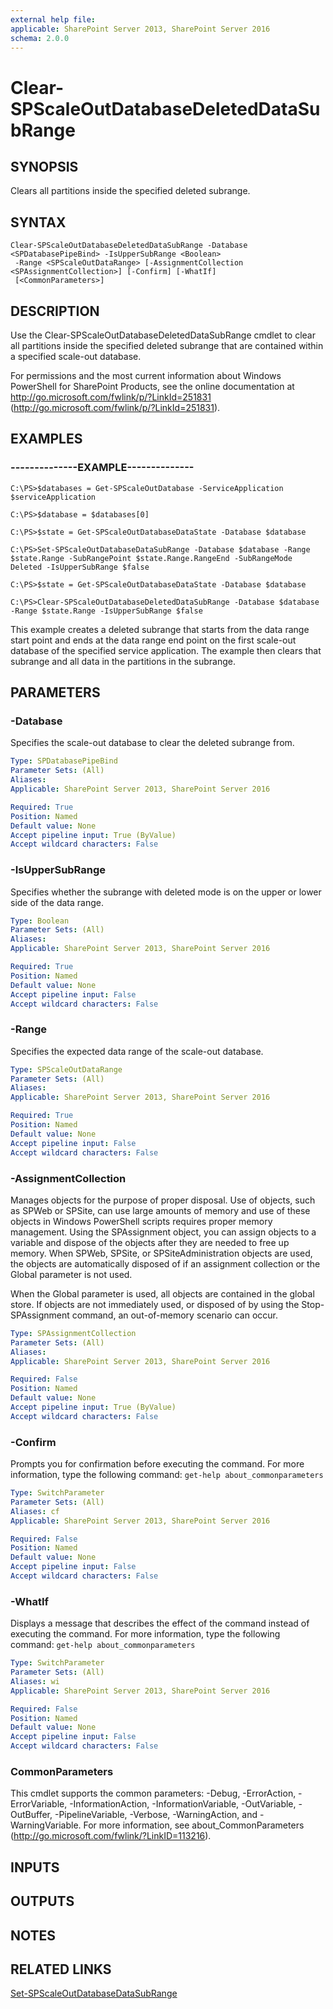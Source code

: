 ```yaml
---
external help file: 
applicable: SharePoint Server 2013, SharePoint Server 2016
schema: 2.0.0
---
```


# Clear-SPScaleOutDatabaseDeletedDataSubRange

## SYNOPSIS

Clears all partitions inside the specified deleted subrange.



## SYNTAX

```
Clear-SPScaleOutDatabaseDeletedDataSubRange -Database <SPDatabasePipeBind> -IsUpperSubRange <Boolean>
 -Range <SPScaleOutDataRange> [-AssignmentCollection <SPAssignmentCollection>] [-Confirm] [-WhatIf]
 [<CommonParameters>]
```

## DESCRIPTION
Use the Clear-SPScaleOutDatabaseDeletedDataSubRange cmdlet to clear all partitions inside the specified deleted subrange that are contained within a specified scale-out database.

For permissions and the most current information about Windows PowerShell for SharePoint Products, see the online documentation at http://go.microsoft.com/fwlink/p/?LinkId=251831 (http://go.microsoft.com/fwlink/p/?LinkId=251831).

## EXAMPLES

### --------------EXAMPLE-------------- 
```
C:\PS>$databases = Get-SPScaleOutDatabase -ServiceApplication $serviceApplication

C:\PS>$database = $databases[0]

C:\PS>$state = Get-SPScaleOutDatabaseDataState -Database $database

C:\PS>Set-SPScaleOutDatabaseDataSubRange -Database $database -Range $state.Range -SubRangePoint $state.Range.RangeEnd -SubRangeMode Deleted -IsUpperSubRange $false

C:\PS>$state = Get-SPScaleOutDatabaseDataState -Database $database

C:\PS>Clear-SPScaleOutDatabaseDeletedDataSubRange -Database $database -Range $state.Range -IsUpperSubRange $false
```

This example creates a deleted subrange that starts from the data range start point and ends at the data range end point on the first scale-out database of the specified service application.
The example then clears that subrange and all data in the partitions in the subrange.

## PARAMETERS

### -Database
Specifies the scale-out database to clear the deleted subrange from.

```yaml
Type: SPDatabasePipeBind
Parameter Sets: (All)
Aliases: 
Applicable: SharePoint Server 2013, SharePoint Server 2016

Required: True
Position: Named
Default value: None
Accept pipeline input: True (ByValue)
Accept wildcard characters: False
```

### -IsUpperSubRange
Specifies whether the subrange with deleted mode is on the upper or lower side of the data range.

```yaml
Type: Boolean
Parameter Sets: (All)
Aliases: 
Applicable: SharePoint Server 2013, SharePoint Server 2016

Required: True
Position: Named
Default value: None
Accept pipeline input: False
Accept wildcard characters: False
```

### -Range
Specifies the expected data range of the scale-out database.

```yaml
Type: SPScaleOutDataRange
Parameter Sets: (All)
Aliases: 
Applicable: SharePoint Server 2013, SharePoint Server 2016

Required: True
Position: Named
Default value: None
Accept pipeline input: False
Accept wildcard characters: False
```

### -AssignmentCollection
Manages objects for the purpose of proper disposal.
Use of objects, such as SPWeb or SPSite, can use large amounts of memory and use of these objects in Windows PowerShell scripts requires proper memory management.
Using the SPAssignment object, you can assign objects to a variable and dispose of the objects after they are needed to free up memory.
When SPWeb, SPSite, or SPSiteAdministration objects are used, the objects are automatically disposed of if an assignment collection or the Global parameter is not used.

When the Global parameter is used, all objects are contained in the global store.
If objects are not immediately used, or disposed of by using the Stop-SPAssignment command, an out-of-memory scenario can occur.

```yaml
Type: SPAssignmentCollection
Parameter Sets: (All)
Aliases: 
Applicable: SharePoint Server 2013, SharePoint Server 2016

Required: False
Position: Named
Default value: None
Accept pipeline input: True (ByValue)
Accept wildcard characters: False
```

### -Confirm
Prompts you for confirmation before executing the command.
For more information, type the following command: `get-help about_commonparameters`

```yaml
Type: SwitchParameter
Parameter Sets: (All)
Aliases: cf
Applicable: SharePoint Server 2013, SharePoint Server 2016

Required: False
Position: Named
Default value: None
Accept pipeline input: False
Accept wildcard characters: False
```

### -WhatIf
Displays a message that describes the effect of the command instead of executing the command.
For more information, type the following command: `get-help about_commonparameters`

```yaml
Type: SwitchParameter
Parameter Sets: (All)
Aliases: wi
Applicable: SharePoint Server 2013, SharePoint Server 2016

Required: False
Position: Named
Default value: None
Accept pipeline input: False
Accept wildcard characters: False
```

### CommonParameters
This cmdlet supports the common parameters: -Debug, -ErrorAction, -ErrorVariable, -InformationAction, -InformationVariable, -OutVariable, -OutBuffer, -PipelineVariable, -Verbose, -WarningAction, and -WarningVariable. For more information, see about_CommonParameters (http://go.microsoft.com/fwlink/?LinkID=113216).

## INPUTS

## OUTPUTS

## NOTES

## RELATED LINKS

[Set-SPScaleOutDatabaseDataSubRange]()

